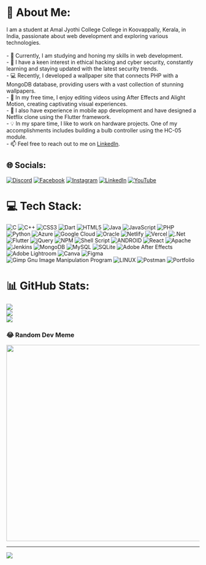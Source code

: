 # 💫 About Me:
I am a student at Amal Jyothi College College in Koovappally, Kerala, in India, passionate about web development and exploring various technologies.<br><br>- 🔭 Currently, I am studying and honing my skills in web development.<br>- 🌱 I have a keen interest in ethical hacking and cyber security, constantly learning and staying updated with the latest security trends.<br>- 💻 Recently, I developed a wallpaper site that connects PHP with a MongoDB database, providing users with a vast collection of stunning wallpapers.<br>- 🎥 In my free time, I enjoy editing videos using After Effects and Alight Motion, creating captivating visual experiences.<br>- 📱 I also have experience in mobile app development and have designed a Netflix clone using the Flutter framework.<br>- 💡 In my spare time, I like to work on hardware projects. One of my accomplishments includes building a bulb controller using the HC-05 module.<br>- 📫 Feel free to reach out to me on [LinkedIn](https://www.linkedin.com/in/rohith-santhosh/).


## 🌐 Socials:
[![Discord](https://img.shields.io/badge/Discord-%237289DA.svg?logo=discord&logoColor=white)](https://discord.gg/r0hith) [![Facebook](https://img.shields.io/badge/Facebook-%231877F2.svg?logo=Facebook&logoColor=white)](https://facebook.com/https://en-gb.facebook.com/rohith.ps.75) [![Instagram](https://img.shields.io/badge/Instagram-%23E4405F.svg?logo=Instagram&logoColor=white)](https://instagram.com/https://www.instagram.com/r0hith_santhosh/) [![LinkedIn](https://img.shields.io/badge/LinkedIn-%230077B5.svg?logo=linkedin&logoColor=white)](https://linkedin.com/in/https://www.linkedin.com/in/rohith-santhosh/) [![YouTube](https://img.shields.io/badge/YouTube-%23FF0000.svg?logo=YouTube&logoColor=white)](https://youtube.com/@https://youtube.com/@amberbeatz) 

# 💻 Tech Stack:
![C](https://img.shields.io/badge/c-%2300599C.svg?style=flat-square&logo=c&logoColor=white) ![C++](https://img.shields.io/badge/c++-%2300599C.svg?style=flat-square&logo=c%2B%2B&logoColor=white) ![CSS3](https://img.shields.io/badge/css3-%231572B6.svg?style=flat-square&logo=css3&logoColor=white) ![Dart](https://img.shields.io/badge/dart-%230175C2.svg?style=flat-square&logo=dart&logoColor=white) ![HTML5](https://img.shields.io/badge/html5-%23E34F26.svg?style=flat-square&logo=html5&logoColor=white) ![Java](https://img.shields.io/badge/java-%23ED8B00.svg?style=flat-square&logo=java&logoColor=white) ![JavaScript](https://img.shields.io/badge/javascript-%23323330.svg?style=flat-square&logo=javascript&logoColor=%23F7DF1E) ![PHP](https://img.shields.io/badge/php-%23777BB4.svg?style=flat-square&logo=php&logoColor=white) ![Python](https://img.shields.io/badge/python-3670A0?style=flat-square&logo=python&logoColor=ffdd54) ![Azure](https://img.shields.io/badge/azure-%230072C6.svg?style=flat-square&logo=azure-devops&logoColor=white) ![Google Cloud](https://img.shields.io/badge/Google%20Cloud-%234285F4.svg?style=flat-square&logo=google-cloud&logoColor=white) ![Oracle](https://img.shields.io/badge/Oracle-F80000?style=flat-square&logo=oracle&logoColor=white) ![Netlify](https://img.shields.io/badge/netlify-%23000000.svg?style=flat-square&logo=netlify&logoColor=#00C7B7) ![Vercel](https://img.shields.io/badge/vercel-%23000000.svg?style=flat-square&logo=vercel&logoColor=white) ![.Net](https://img.shields.io/badge/.NET-5C2D91?style=flat-square&logo=.net&logoColor=white) ![Flutter](https://img.shields.io/badge/Flutter-%2302569B.svg?style=flat-square&logo=Flutter&logoColor=white) ![jQuery](https://img.shields.io/badge/jquery-%230769AD.svg?style=flat-square&logo=jquery&logoColor=white) ![NPM](https://img.shields.io/badge/NPM-%23000000.svg?style=flat-square&logo=npm&logoColor=white) ![Shell Script](https://img.shields.io/badge/shell_script-%23121011.svg?style=flat-square&logo=gnu-bash&logoColor=white) ![ANDROID](https://img.shields.io/badge/android-%2320232a.svg?style=flat-square&logo=android&logoColor=%a4c639) ![React](https://img.shields.io/badge/react-%2320232a.svg?style=flat-square&logo=react&logoColor=%2361DAFB) ![Apache](https://img.shields.io/badge/apache-%23D42029.svg?style=flat-square&logo=apache&logoColor=white) ![Jenkins](https://img.shields.io/badge/jenkins-%232C5263.svg?style=flat-square&logo=jenkins&logoColor=white) ![MongoDB](https://img.shields.io/badge/MongoDB-%234ea94b.svg?style=flat-square&logo=mongodb&logoColor=white) ![MySQL](https://img.shields.io/badge/mysql-%2300f.svg?style=flat-square&logo=mysql&logoColor=white) ![SQLite](https://img.shields.io/badge/sqlite-%2307405e.svg?style=flat-square&logo=sqlite&logoColor=white) ![Adobe After Effects](https://img.shields.io/badge/Adobe%20After%20Effects-9999FF.svg?style=flat-square&logo=Adobe%20After%20Effects&logoColor=white) ![Adobe Lightroom](https://img.shields.io/badge/Adobe%20Lightroom-31A8FF.svg?style=flat-square&logo=Adobe%20Lightroom&logoColor=white) ![Canva](https://img.shields.io/badge/Canva-%2300C4CC.svg?style=flat-square&logo=Canva&logoColor=white) 	![Figma](https://img.shields.io/badge/figma-%23F24E1E.svg?style=flat-square&logo=figma&logoColor=white) ![Gimp Gnu Image Manipulation Program](https://img.shields.io/badge/Gimp-657D8B?style=flat-square&logo=gimp&logoColor=FFFFFF) ![LINUX](https://img.shields.io/badge/Linux-FCC624?style=flat-square&logo=linux&logoColor=black) ![Postman](https://img.shields.io/badge/Postman-FF6C37?style=flat-square&logo=postman&logoColor=white) ![Portfolio](https://img.shields.io/badge/Portfolio-%23000000.svg?style=flat-square&logo=firefox&logoColor=#FF7139)
# 📊 GitHub Stats:
![](https://github-readme-stats.vercel.app/api?username=Rohith-48&theme=blue-green&hide_border=false&include_all_commits=false&count_private=true)<br/>
![](https://github-readme-streak-stats.herokuapp.com/?user=Rohith-48&theme=blue-green&hide_border=false)<br/>
![](https://github-readme-stats.vercel.app/api/top-langs/?username=Rohith-48&theme=blue-green&hide_border=false&include_all_commits=false&count_private=true&layout=compact)

### 😂 Random Dev Meme
<img src="https://rm.up.railway.app/" width="512px"/>

---
[![](https://visitcount.itsvg.in/api?id=Rohith-48&label=Profile%20Views&pretty=True)](https://visitcount.itsvg.in)
